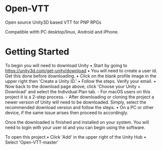 # Open-VTT
Open source Unity3D based VTT for PNP RPGs

Compatible witth PC desktop/linux, Android and iPhone.

#  Getting Started

To begin you will need to download Unity
    • Start by going to https://unity3d.com/get-unity/download
    • You will need to create a user id. Get this done before downloading. 
    • Click on the blank profile image in the upper right then 'Create a Unity ID.'
    • Follow the steps. Verify your email. 
    • Now back to the download page above, click 'Choose your Unity + Download' and select the Individual Plan tab.
            - For macOS users on this project it is a 2-step process.
            - After downloading or cloning the project a newer version of Unity will need to be downloaded. Simply, select the recommended download version and follow the steps. 
    • On a PC or other device, if the same issue arises then proceed to accordingly. 
    
Once the downloaded is finished and installed on your system. You will need to login with your user id and you can begin using the software. 

To open this project 
    • Click 'Add' in the upper right of the Unity Hub
    • Select 'Open-VTT-master'
